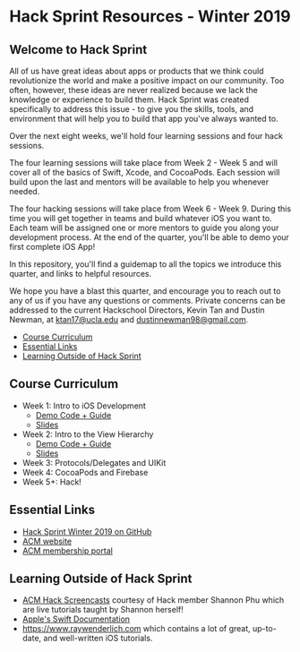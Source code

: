 # Hack Sprint Resources - Winter 2019

## Welcome to Hack Sprint

All of us have great ideas about apps or products that we think could revolutionize the world and make a positive impact on our community. Too often, however, these ideas are never realized because we lack the knowledge or experience to build them. Hack Sprint was created specifically to address this issue - to give you the skills, tools, and environment that will help you to build that app you've always wanted to. 

Over the next eight weeks, we'll hold four learning sessions and four hack sessions. 

The four learning sessions will take place from Week 2 - Week 5 and will cover all of the basics of Swift, Xcode, and CocoaPods. Each session will build upon the last and mentors will be available to help you whenever needed.

The four hacking sessions will take place from Week 6 - Week 9. During this time you will get together in teams and build whatever iOS you want to. Each team will be assigned one or more mentors to guide you along your development process. At the end of the quarter, you'll be able to demo your first complete iOS App!

In this repository, you'll find a guidemap to all the topics we introduce this quarter, and links to helpful resources.

We hope you have a blast this quarter, and encourage you to reach out to any of us if you have any questions or comments. Private concerns can be addressed to the current Hackschool Directors, Kevin Tan and Dustin Newman, at ktan17@ucla.edu and dustinnewman98@gmail.com.

- <a href="#cc">Course Curriculum</a>
- <a href="#el">Essential Links</a>
- <a href="#learning">Learning Outside of Hack Sprint</a>

## <a id="cc">Course Curriculum</a>

- Week 1: Intro to iOS Development
  - [Demo Code + Guide](https://github.com/uclaacm/hack-sprint-w19/tree/master/session-1-intro-to-ios)
  - [Slides](https://docs.google.com/presentation/d/1cZ4DsQSiuAV2HQlXVYSJQzyyH_unR9e2Afs_DvGDifc/edit?usp=sharing)
- Week 2: Intro to the View Hierarchy
  - [Demo Code + Guide](https://github.com/uclaacm/hack-sprint-w19/tree/master/session-2-intro-to-view-hierarchy)
  - [Slides](https://docs.google.com/presentation/d/1ZpuYxtzccU85ubqKlXIYiybye5_ts9PbS6-PpKvfrt0/edit?usp=sharing)
- Week 3: Protocols/Delegates and UIKit
- Week 4: CocoaPods and Firebase
- Week 5+: Hack!

## <a id="el">Essential Links</a>

- [Hack Sprint Winter 2019 on GitHub](https://github.com/uclaacm/hack-sprint-w19)
- [ACM website](http://www.uclaacm.com/)
- [ACM membership portal](https://members.uclaacm.com/login)

## <a id="learning">Learning Outside of Hack Sprint</a>

- [ACM Hack Screencasts](https://www.youtube.com/watch?v=2Bt58M-S7jM&list=PLgx-VWa_wvA5X0N5WzGhiywhbJrr18401) courtesy of Hack member Shannon Phu which are live tutorials taught by Shannon herself!
- [Apple's Swift Documentation](https://developer.apple.com/library/content/documentation/Swift/Conceptual/Swift_Programming_Language/index.html#//apple_ref/doc/uid/TP40014097-CH3-ID0)
- https://www.raywenderlich.com which contains a lot of great, up-to-date, and well-written iOS tutorials.